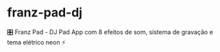 # franz-pad-dj
🎛️ Franz Pad - DJ Pad App com 8 efeitos de som, sistema de gravação e tema elétrico neon ⚡
